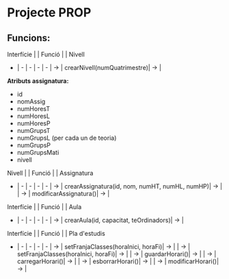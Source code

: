 # Projecte PROP

## Funcions:

Interfície | | Funció | | Nivell
- | - | - | - | -
| -> |  crearNivell(numQuatrimestre)| -> |

**Atributs assignatura:**
- id
- nomAssig
- numHoresT
- numHoresL
- numHoresP
- numGrupsT
- numGrupsL (per cada un de teoria)
- numGrupsP
- numGrupsMati
- nivell 


Nivell | | Funció | | Assignatura
- | - | - | - | -
| -> |  crearAssignatura(id, nom, numHT, numHL, numHP)| -> |
| -> |  modificarAssignatura()| -> |

Interfície | | Funció | | Aula
- | - | - | - | -
| -> |  crearAula(id, capacitat, teOrdinadors)| -> |

Interfície | | Funció | | Pla d'estudis
- | - | - | - | -
| -> |  setFranjaClasses(horaInici, horaFi)| -> |
| -> |  setFranjaClasses(horaInici, horaFi)| -> |
| -> |  guardarHorari()| -> |
| -> |  carregarHorari()| -> |
| -> |  esborrarHorari()| -> |
| -> |  modificarHorari()| -> |
